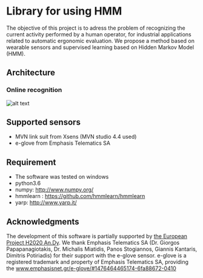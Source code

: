 # Library for using HMM

The objective of this project is to adress the problem of recognizing the current activity performed by a human operator, for industrial applications related to automatic ergonomic evaluation. We propose a method based on wearable sensors and supervised learning based on Hidden Markov Model (HMM).

## Architecture

### Online recognition

![alt text](https://github.com/inria-larsen/activity-recognition-prediction-wearable/blob/master/Classifiers/HMM/doc/img/diagram_online.png "Architecture")



## Supported sensors

* MVN link suit from Xsens (MVN studio 4.4 used)
* e-glove from Emphasis Telematics SA

## Requirement

* The software was tested on windows
* python3.6
* numpy: http://www.numpy.org/
* hmmlearn : https://github.com/hmmlearn/hmmlearn
* yarp: http://www.yarp.it/


## Acknowledgments

The development of this software is partially supported by [the European Project H2020 An.Dy](http://andy-project.eu/).
We thank Emphasis Telematics SA (Dr. Giorgos Papapanagiotakis, Dr. Michalis Miatidis, Panos Stogiannos, Giannis Kantaris, Dimitris Potiriadis) for their support with the e-glove sensor.
e-glove is a registered trademark and property of Emphasis Telematics SA, providing the www.emphasisnet.gr/e-glove/#1476464465174-6fa88672-0410
